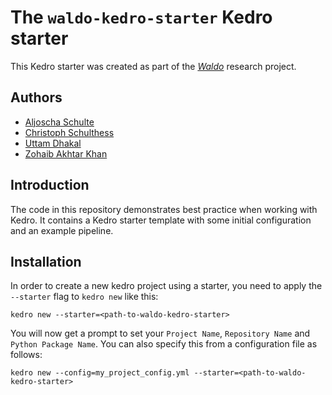# The `waldo-kedro-starter` Kedro starter

This Kedro starter was created as part of the [_Waldo_](https://www.snet.tu-berlin.de/menue/projects/waldo/) research project.

## Authors
- [Aljoscha Schulte](https://www.snet.tu-berlin.de/menue/team/aljoscha_schulte/)
- [Christoph Schulthess](https://www.snet.tu-berlin.de/menue/team/christoph_schulthess/)
- [Uttam Dhakal](https://github.com/uttamdhakal)
- [Zohaib Akhtar Khan](https://github.com/zakhan4)

## Introduction

The code in this repository demonstrates best practice when working with Kedro. It contains a Kedro starter template with some initial configuration and an example pipeline.

## Installation

In order to create a new kedro project using a starter, you need to apply the `--starter` flag to `kedro new` like this:

```
kedro new --starter=<path-to-waldo-kedro-starter>
```

You will now get a prompt to set your `Project Name`, `Repository Name` and `Python Package Name`. You can also specify this from a configuration file as follows:

```
kedro new --config=my_project_config.yml --starter=<path-to-waldo-kedro-starter>
```

